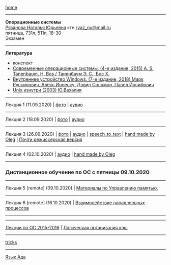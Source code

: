[home](https://github.com/dKosarevsky/iu7/blob/master/2020_2021_5sem.md)
____________________________________
**Операционные системы** \
[Рязанова Наталья Юрьевна](https://studizba.com/hs/151-mgtu-im-baumana/teachers/4-kafedra-iu-7-programmnoe-obespechenie-je/222-rjazanova-natalja-jurevna.html) ктн
ryaz_nu@mail.ru \
пятница, 731л, 511л, 18-30 \
Экзамен
____________________________________
**Литература**
* конспект
* [Современные операционные системы. (4-е издание, 2015) A. S. Tanenbaum, H. Bos / Таненбаум Э. С., Бос Х.](https://drive.google.com/file/d/173whT_fw3FGfWmoXgs9rPtNB7s2qKl9H/view?usp=sharing)
* [Внутреннее устройство Windows. (7-е издание, 2018) Марк Руссинович, Алекс Ионеску, Дэвид Соломон, Павел Йосифович](https://drive.google.com/file/d/1b5bvbw_BhX6Q1caEoRcBDpgajCCX-9L5/view?usp=sharing)
* [Unix изнутри (2003) Ю.Вахалия](https://t.me/bzd_channel/1163)
____________________________________
Лекция 1 (11.09.2020) | [фото](https://drive.google.com/drive/folders/18EaPDw3huzxnv_SedILf-IiNKBB4aXs1?usp=sharing) | [аудио](https://drive.google.com/drive/folders/184rKPher1Fl048SyJt7VrRV6pQebwBUv?usp=sharing)
____________________________________
Лекция 2 (18.09.2020) | [фото](https://drive.google.com/drive/folders/1-qWY2UE6BvJgyJYcVvYBF8ues6bjOp4o?usp=sharing) | [аудио](https://drive.google.com/drive/folders/1vmhMdWq_y3I1QDVv1d0YqIqXssirRb6L?usp=sharing)
____________________________________
Лекция 3 (26.09.2020) | [фото](https://drive.google.com/drive/folders/1FbTnaKRYAQjrQudn9jiWr4R_rlS0vrTx?usp=sharing) | [аудио](https://drive.google.com/drive/folders/1FWOIi4fd8Ju6JW7TrhvwWxhwTOxjs7fr?usp=sharing) | [speech_to_text](stt/os_lec_003.md) | [hand made by Oleg](stt/os_lec_003_hand_made.md) | [Почти режиссерская версия](https://drive.google.com/file/d/1H8VdwTBzSKz0bfQd75BkPF2f2T5qTu1z/view?usp=sharing)
____________________________________
Лекция 4 (02.10.2020) | [аудио](https://drive.google.com/drive/folders/1Imyka9uGwxfEvZRXvXSqWhZbhHmc1KDw?usp=sharing) | [hand made by Oleg](stt/os_lec_004_hand_made.md)
____________________________________

### Дистанционное обучение по ОС с пятницы 09.10.2020

____________________________________
Лекция 5 [remote] (09.10.2020) | [Материалы по Управлению памятью.](https://drive.google.com/file/d/1V5g7wAKgl7VSwsFB24_cRiaoQ8n1CRw1/view?usp=sharing)
____________________________________
Лекция 6 [remote] (16.10.2020) | [Взаимодействие параллельных процессов](https://drive.google.com/file/d/1s1mj_clLzlHACjJCfjfpbXrLjG4G2Z4p/view?usp=sharing)
____________________________________
____________________________________

[Лекции по ОС 2015-2016](https://github.com/iproha94/bmstu-operating-systems) | [Логическая организация кэш](https://drive.google.com/file/d/1ZvBnIYF8n3PjM6mYGKzw1FtWvb3at5rs/view?usp=sharing)

____________________________________


[tricks](https://drive.google.com/drive/folders/1dGz4-yb063fUNr5QkxPvI32n-URwXITz?usp=sharing)

____________________________________

[Язык Ада](https://www.ada-ru.org/)
